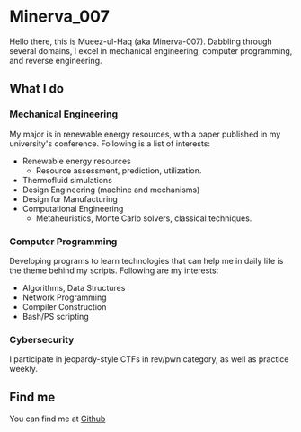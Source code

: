 # Minerva_007

Hello there, this is Mueez-ul-Haq (aka Minerva-007). Dabbling through several domains, I excel in mechanical engineering, computer programming, and reverse engineering. 

## What I do

### Mechanical Engineering
My major is in renewable energy resources, with a paper published in my university's conference. Following is a list of interests:
- Renewable energy resources
	- Resource assessment, prediction, utilization.
- Thermofluid simulations
- Design Engineering (machine and mechanisms)
- Design for Manufacturing
- Computational Engineering 
	- Metaheuristics, Monte Carlo solvers, classical techniques.

### Computer Programming
Developing programs to learn technologies that can help me in daily life is the theme behind my scripts. Following are my interests:
- Algorithms, Data Structures
- Network Programming
- Compiler Construction
- Bash/PS scripting

### Cybersecurity
I participate in jeopardy-style CTFs in rev/pwn category, as well as practice weekly.

## Find me
You can find me at [Github](https://www.github.com/Minerva-007/)